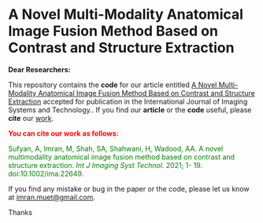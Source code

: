 # A Novel Multi-Modality Anatomical Image Fusion Method Based on Contrast and Structure Extraction

**Dear Researchers:**

This repository contains the **code** for our article entitled [A Novel Multi-Modality Anatomical Image Fusion Method Based on Contrast and Structure Extraction](https://onlinelibrary.wiley.com/doi/epdf/10.1002/ima.22649) accepted for publication in the International Journal of Imaging Systems and Technology.. If you find our **article** or the **code** useful, please **cite** our [work](https://onlinelibrary.wiley.com/doi/epdf/10.1002/ima.22649). 

<font color="red">**You can cite our work as follows:**</font>

<font color="green"> Sufyan, A, Imran, M, Shah, SA, Shahwani, H, Wadood, AA. A novel multimodality anatomical image fusion method based on contrast and structure extraction. _Int J Imaging Syst Technol._ 2021; 1- 19. doi:10.1002/ima.22649. </font>

If you find any mistake or bug in the paper or the code, please let us know at imran.muet@gmail.com.

Thanks
